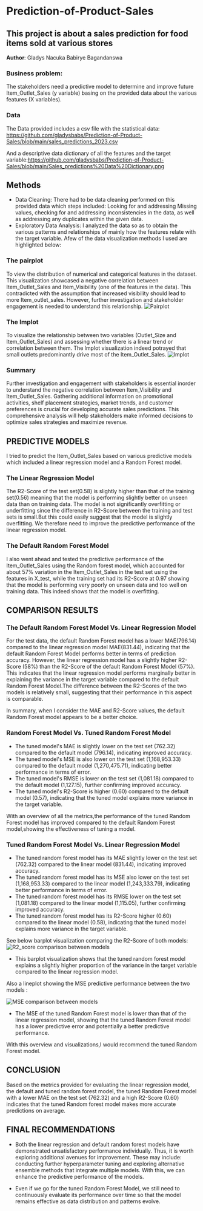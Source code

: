 # Prediction-of-Product-Sales
## This project is about a sales prediction for food items sold at various stores

**Author**: Gladys Nacuka Babirye Bagandanswa

### Business problem:
The stakeholders need a predictive model to determine and improve future Item_Outlet_Sales (y variable) basing on the provided data about the various features (X variables).

### Data
The Data provided includes a csv file with the statistical data: https://github.com/gladysbabs/Prediction-of-Product-Sales/blob/main/sales_predictions_2023.csv

And a descriptive data dictionary of all the features and the target variable:https://github.com/gladysbabs/Prediction-of-Product-Sales/blob/main/Sales_predictions%20Data%20Dictionary.png

## Methods
 - Data Cleaning: There had to be data cleaning performed on this provided data which steps included: Looking for and addressing Missing values, checking for and addressing inconsistencies in the data, as well as addressing any duplicates within the given data.
 - Exploratory Data Analysis: I analyzed the data so as to obtain the various patterns and relationships of mainly how the features relate with the target variable. Afew of the data visualization methods I used are highlighted below:
   
 ### The pairplot 
To view the distribution of numerical and categorical features in the dataset.
This visualization showcased a negative correlation between Item_Outlet_Sales and Item_Visibility (one of the features in the data). This contradicted with the assumption that increased visibility should lead to more Item_outlet_sales. However, further investigation and stakeholder engagement is needed to understand this relationship.
![Pairplot](https://github.com/gladysbabs/Prediction-of-Product-Sales/assets/162020572/ade1900a-210e-41f8-919c-774c213d0c4e)

### The lmplot
To visualize the relationship between two variables (Outlet_Size and Item_Outlet_Sales) and assessing whether there is a linear trend or correlation between them.
The lmplot visualization indeed potrayed that small outlets predominantly drive most of the Item_Outlet_Sales.
![lmplot](https://github.com/gladysbabs/Prediction-of-Product-Sales/assets/162020572/c132f8b0-dcc0-43d3-8d58-ca60171a96bc)

### Summary
Further investigation and engagement with stakeholders is essential inorder to understand the negative correlation between Item_Visibility and Item_Outlet_Sales. Gathering additional information on promotional activities, shelf placement strategies, market trends, and customer preferences is crucial for developing accurate sales predictions. This comprehensive analysis will help stakeholders make informed decisions to optimize sales strategies and maximize revenue.

## PREDICTIVE MODELS
I tried to predict the Item_Outlet_Sales based on various predictive models which included a linear regression model and a Random Forest model. 

### The Linear Regression Model
The R2-Score of the test set(0.58) is slightly higher than that of the training set(0.56) meaning that the model is performing slightly better on unseen data than on training data. The model is not significantly overfitting or underfitting since the difference in R2-Score between the training and test sets is small.But this could easily suggest that the model is slightly overfitting.
We therefore need to improve the predictive performance of the linear regression model.

### The Default Random Forest Model
I also went ahead and tested the predictive performance of the Item_Outlet_Sales using the Random forest model, which accounted for about 57% variation in the Item_Outlet_Sales in the test set using the features in X_test, while the training set had its R2-Score at 0.97 showing that the model is performing very poorly on unseen data and too well on training data. This indeed shows that the model is overfitting.

## COMPARISON RESULTS
### The Default Random Forest Model Vs. Linear Regression Model

For the test data, the default Random Forest model has a lower MAE(796.14) compared to the linear regression model MAE(831.44), indicating that the default Random Forest Model performs better in terms of prediction accuracy. 
However, the linear regression model has a slightly higher R2-Score (58%) than the R2-Score of the default Random Forest Model (57%). This indicates that the linear regression model performs marginally better in explaining the variance in the target variable compared to the default Random Forest Model.The difference between the R2-Scores of the two models is relatively small, suggesting that their performance in this aspect is comparable.

In summary, when I consider the MAE and R2-Score values, the default Random Forest model appears to be a better choice.

### Random Forest Model Vs. Tuned Random Forest Model

- The tuned model's MAE is slightly lower on the test set (762.32) compared to the default model (796.14), indicating improved accuracy.
- The tuned model's MSE is also lower on the test set (1,168,953.33) compared to the default model (1,270,475.71), indicating better performance in terms of error.
- The tuned model's RMSE is lower on the test set (1,081.18) compared to the default model (1,127.15), further confirming improved accuracy.
- The tuned model's R2-Score is higher (0.60) compared to the default model (0.57), indicating that the tuned model explains more variance in the target variable.

With an overview of all the metrics,the performance of the tuned Random Forest model has improved compared to the default Random Forest model,showing the effectiveness of tuning a model.

### Tuned Random Forest Model Vs. Linear Regression Model

- The tuned random forest model has its MAE slightly lower on the test set (762.32) compared to the linear model (831.44), indicating improved accuracy.
 - The tuned random forest model has its MSE also lower on the test set (1,168,953.33) compared to the linear model (1,243,333.79), indicating better performance in terms of error.
 - The tuned random forest model has its RMSE lower on the test set (1,081.18) compared to the linear model (1,115.05), further confirming improved accuracy.
 - The tuned random forest model has its R2-Score higher (0.60) compared to the linear model (0.58), indicating that the tuned model explains more variance in the target variable.

See below barplot visualization comparing the R2-Score of both models:
![R2_score comparison between models](https://github.com/gladysbabs/Prediction-of-Product-Sales/assets/162020572/c71bca23-a663-495a-93be-a758033f3c72)

- This barplot visualization shows that the tuned random forest model explains a slightly higher proportion of the variance in the target variable compared to the linear regression model.

Also a lineplot showing the MSE predictive performance between the two models :

![MSE comparison between models](https://github.com/gladysbabs/Prediction-of-Product-Sales/assets/162020572/c30587ed-4221-41c8-b1c2-6d4348f67538)

- The MSE of the tuned Random Forest model is lower than that of the linear regression model, showing that the tuned Random Forest model has a lower predictive error and potentially a better predictive performance.
  
With this overview and visualizations,I would recommend the tuned Random Forest model.

## CONCLUSION
Based on the metrics provided for evaluating the linear regression model, the default and tuned random forest model, the tuned Random Forest model with a lower MAE  on the test set (762.32) and a high R2-Score (0.60) indicates that the tuned Random forest model makes more accurate predictions on average.

## FINAL RECOMMENDATIONS

- Both the linear regression and default random forest models have demonstrated unsatisfactory performance individually. Thus, it is worth exploring additional avenues for improvement. These may include: conducting further hyperparameter tuning and exploring alternative ensemble methods that integrate multiple models. With this, we can enhance the predictive performance of the models.

- Even if we go for the tuned Random Forest Model, we still need to continuously evaluate its performance over time so that the model remains effective as data distribution and patterns evolve.
